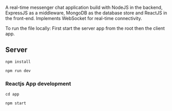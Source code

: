 A real-time messenger chat application build with NodeJS in the backend, ExpressJS as a middleware, MongoDB as the database store and ReactJS in the front-end. Implements WebSocket for real-time connectivity.

To run the file locally: First start the server app from the root then the client app.

## Server


```
npm install
```

```
npm run dev
```
### Reactjs App development

```
cd app
```

```
npm start
```



